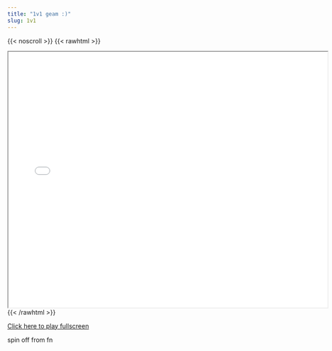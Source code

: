 ```yaml
---
title: "1v1 geam :)"
slug: 1v1
---
```


{{< noscroll >}}
{{< rawhtml >}}
<iframe width="720" height="576" name="iframe" src="/cjs-garchive/1v1/index.html"></iframe>
{{< /rawhtml >}}

[Click here to play fullscreen](/cjs-garchive/1v1)

spin off from fn
